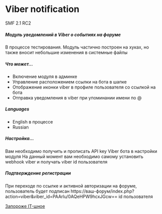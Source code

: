 **Viber notification**
=====================
SMF 2.1 RC2 

##### Модуль уведомлений в Viber о событиях на форуме
В процессе тестирования.
Модуль частично построен на хуках, но также вносит небольшие изменения в системные файлы

##### Что может...
- Включение модуля в админке
- Управление расположением ссылки на бота в шапке
- Отображение иконки viber в профиле пользователя со ссылкой на бота
- Отправка уведомления в viber при упоминании имени по @

##### Languages
- English в процессе
- Russian

##### Настройка...
Вам необходимо получить и прописать API key Viber бота в настройки модуля
На данный момент вам необходимо самому установить webhook viber и получать viber id пользователя

##### Подтверждение регистрации
При переходе по ссылке и активной авторизации на форуме, пользователь будет подписан
https://ваш-форум/index.php?action=viber&viber_id=PAArlu/0AQeHPW9hcxJGcw== id пользователя

[Запороже IT-шное](https://hd.zp.ua)